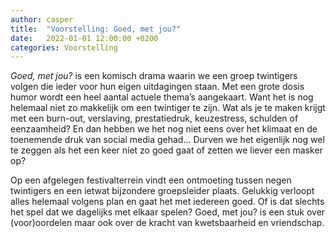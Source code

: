 ```yaml
---
author: casper
title:  "Voorstelling: Goed, met jou?"
date:   2022-01-01 12:00:00 +0200
categories: Voorstelling
---
```


<i>Goed, met jou?</i> is een komisch drama waarin we een groep twintigers volgen die ieder voor hun eigen uitdagingen staan. Met een grote dosis humor wordt een heel aantal actuele thema’s aangekaart. Want het is nog helemaal niet zo makkelijk om een twintiger te zijn. Wat als je te maken krijgt met een burn-out, verslaving, prestatiedruk, keuzestress, schulden of eenzaamheid? <!--more--> En dan hebben we het nog niet eens over het klimaat en de toenemende druk van social media gehad… Durven we het eigenlijk nog wel te zeggen als het een keer níet zo goed gaat of zetten we liever een masker op?

Op een afgelegen festivalterrein vindt een ontmoeting tussen negen twintigers en een ietwat bijzondere groepsleider plaats. Gelukkig verloopt alles helemaal volgens plan en gaat het met iedereen goed. Of is dat slechts het spel dat we dagelijks met elkaar spelen? Goed, met jou? is een stuk over (voor)oordelen maar ook over de kracht van kwetsbaarheid en vriendschap.

